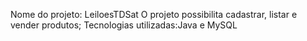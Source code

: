 Nome do projeto: LeiloesTDSat
O projeto possibilita cadastrar, listar e vender produtos;
Tecnologias utilizadas:Java e MySQL
